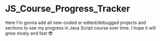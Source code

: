 # JS_Course_Progress_Tracker
Here I'm gonna add all new-coded or edited/debugged projects and sections to see my progress in Java Script course over time. I hope it will grow nicely and fast 😎
